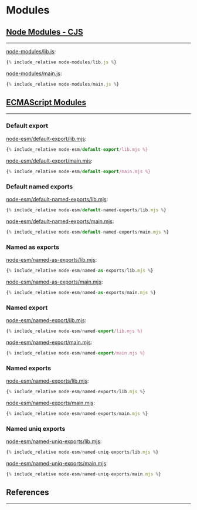 # Modules

## [Node Modules - CJS](https://nodejs.org/api/modules.html)
---

[node-modules/lib.js](node-modules/lib.js):
```js
{% include_relative node-modules/lib.js %}
```

[node-modules/main.js](node-modules/main.js):
```js
{% include_relative node-modules/main.js %}
```

## [ECMAScript Modules](https://nodejs.org/api/esm.html)
---

### Default export

[node-esm/default-export/lib.mjs](node-esm/default-export/lib.mjs):
```js
{% include_relative node-esm/default-export/lib.mjs %}
```

[node-esm/default-export/main.mjs](node-esm/default-export/main.mjs):
```js
{% include_relative node-esm/default-export/main.mjs %}
```

### Default named exports

[node-esm/default-named-exports/lib.mjs](node-esm/default-named-exports/lib.mjs):
```js
{% include_relative node-esm/default-named-exports/lib.mjs %}
```

[node-esm/default-named-exports/main.mjs](node-esm/default-named-exports/main.mjs):
```js
{% include_relative node-esm/default-named-exports/main.mjs %}
```

### Named as exports

[node-esm/named-as-exports/lib.mjs](node-esm/named-as-exports/lib.mjs):
```js
{% include_relative node-esm/named-as-exports/lib.mjs %}
```

[node-esm/named-as-exports/main.mjs](node-esm/named-as-exports/main.mjs):
```js
{% include_relative node-esm/named-as-exports/main.mjs %}
```

### Named export

[node-esm/named-export/lib.mjs](node-esm/named-export/lib.mjs):
```js
{% include_relative node-esm/named-export/lib.mjs %}
```

[node-esm/named-export/main.mjs](node-esm/named-export/main.mjs):
```js
{% include_relative node-esm/named-export/main.mjs %}
```

### Named exports

[node-esm/named-exports/lib.mjs](node-esm/named-exports/lib.mjs):
```js
{% include_relative node-esm/named-exports/lib.mjs %}
```

[node-esm/named-exports/main.mjs](node-esm/named-exports/main.mjs):
```js
{% include_relative node-esm/named-exports/main.mjs %}
```

### Named uniq exports

[node-esm/named-uniq-exports/lib.mjs](node-esm/named-uniq-exports/lib.mjs):
```js
{% include_relative node-esm/named-uniq-exports/lib.mjs %}
```

[node-esm/named-uniq-exports/main.mjs](node-esm/named-uniq-exports/main.mjs):
```js
{% include_relative node-esm/named-uniq-exports/main.mjs %}
```

## References
---